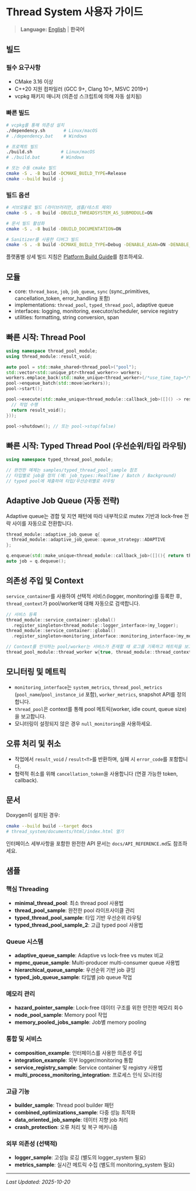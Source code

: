 # Thread System 사용자 가이드

> **Language:** [English](USER_GUIDE.md) | **한국어**

## 빌드

### 필수 요구사항
- CMake 3.16 이상
- C++20 지원 컴파일러 (GCC 9+, Clang 10+, MSVC 2019+)
- vcpkg 패키지 매니저 (의존성 스크립트에 의해 자동 설치됨)

### 빠른 빌드
```bash
# vcpkg를 통해 의존성 설치
./dependency.sh       # Linux/macOS
# ./dependency.bat    # Windows

# 프로젝트 빌드
./build.sh           # Linux/macOS
# ./build.bat        # Windows

# 또는 수동 cmake 빌드
cmake -S . -B build -DCMAKE_BUILD_TYPE=Release
cmake --build build -j
```

### 빌드 옵션
```bash
# 서브모듈로 빌드 (라이브러리만, 샘플/테스트 제외)
cmake -S . -B build -DBUILD_THREADSYSTEM_AS_SUBMODULE=ON

# 문서 빌드 활성화
cmake -S . -B build -DBUILD_DOCUMENTATION=ON

# Sanitizer를 사용한 디버그 빌드
cmake -S . -B build -DCMAKE_BUILD_TYPE=Debug -DENABLE_ASAN=ON -DENABLE_UBSAN=ON
```

플랫폼별 상세 빌드 지침은 [Platform Build Guide](./PLATFORM_BUILD_GUIDE.md)를 참조하세요.

## 모듈

- core: `thread_base`, `job`, `job_queue`, `sync` (sync_primitives, cancellation_token, error_handling 포함)
- implementations: `thread_pool`, `typed_thread_pool`, adaptive queue
- interfaces: logging, monitoring, executor/scheduler, service registry
- utilities: formatting, string conversion, span

## 빠른 시작: Thread Pool

```cpp
using namespace thread_pool_module;
using thread_module::result_void;

auto pool = std::make_shared<thread_pool>("pool");
std::vector<std::unique_ptr<thread_worker>> workers;
workers.emplace_back(std::make_unique<thread_worker>(/*use_time_tag=*/false));
pool->enqueue_batch(std::move(workers));
pool->start();

pool->execute(std::make_unique<thread_module::callback_job>([]() -> result_void {
  // 작업 수행
  return result_void();
}));

pool->shutdown(); // 또는 pool->stop(false)
```

## 빠른 시작: Typed Thread Pool (우선순위/타입 라우팅)

```cpp
using namespace typed_thread_pool_module;

// 완전한 예제는 samples/typed_thread_pool_sample 참조
// 타입별로 job을 정의 (예: job_types::RealTime / Batch / Background)
// typed pool에 제출하여 타입/우선순위별로 라우팅
```

## Adaptive Job Queue (자동 전략)

Adaptive queue는 경합 및 지연 패턴에 따라 내부적으로 mutex 기반과 lock-free
전략 사이를 자동으로 전환합니다.

```cpp
thread_module::adaptive_job_queue q{
  thread_module::adaptive_job_queue::queue_strategy::ADAPTIVE
};

q.enqueue(std::make_unique<thread_module::callback_job>([](){ return thread_module::result_void(); }));
auto job = q.dequeue();
```

## 의존성 주입 및 Context

`service_container`를 사용하여 선택적 서비스(logger, monitoring)를 등록한 후,
`thread_context`가 pool/worker에 대해 자동으로 검색합니다.

```cpp
// 서비스 등록
thread_module::service_container::global()
  .register_singleton<thread_module::logger_interface>(my_logger);
thread_module::service_container::global()
  .register_singleton<monitoring_interface::monitoring_interface>(my_monitoring);

// Context를 인식하는 pool/worker는 서비스가 존재할 때 로그를 기록하고 메트릭을 보고함
thread_pool_module::thread_worker w{true, thread_module::thread_context{}};
```

## 모니터링 및 메트릭

- `monitoring_interface`는 `system_metrics`, `thread_pool_metrics` (`pool_name`/`pool_instance_id` 포함),
  `worker_metrics`, snapshot API를 정의합니다.
- `thread_pool`은 context를 통해 pool 메트릭(worker, idle count, queue size)을 보고합니다.
- 모니터링이 설정되지 않은 경우 `null_monitoring`을 사용하세요.

## 오류 처리 및 취소

- 작업에서 `result_void` / `result<T>`를 반환하며, 실패 시 `error_code`를 포함합니다.
- 협력적 취소를 위해 `cancellation_token`을 사용합니다 (연결 가능한 token, callback).

## 문서

Doxygen이 설치된 경우:

```bash
cmake --build build --target docs
# thread_system/documents/html/index.html 열기
```

인터페이스 세부사항을 포함한 완전한 API 문서는 `docs/API_REFERENCE.md`도 참조하세요.

## 샘플

### 핵심 Threading
- **minimal_thread_pool**: 최소 thread pool 사용법
- **thread_pool_sample**: 완전한 pool 라이프사이클 관리
- **typed_thread_pool_sample**: 타입 기반 우선순위 라우팅
- **typed_thread_pool_sample_2**: 고급 typed pool 사용법

### Queue 시스템
- **adaptive_queue_sample**: Adaptive vs lock-free vs mutex 비교
- **mpmc_queue_sample**: Multi-producer multi-consumer queue 사용법
- **hierarchical_queue_sample**: 우선순위 기반 job 큐잉
- **typed_job_queue_sample**: 타입별 job queue 작업

### 메모리 관리
- **hazard_pointer_sample**: Lock-free 데이터 구조를 위한 안전한 메모리 회수
- **node_pool_sample**: Memory pool 작업
- **memory_pooled_jobs_sample**: Job별 memory pooling

### 통합 및 서비스
- **composition_example**: 인터페이스를 사용한 의존성 주입
- **integration_example**: 외부 logger/monitoring 통합
- **service_registry_sample**: Service container 및 registry 사용법
- **multi_process_monitoring_integration**: 프로세스 인식 모니터링

### 고급 기능
- **builder_sample**: Thread pool builder 패턴
- **combined_optimizations_sample**: 다중 성능 최적화
- **data_oriented_job_sample**: 데이터 지향 job 처리
- **crash_protection**: 오류 처리 및 복구 메커니즘

### 외부 의존성 (선택적)
- **logger_sample**: 고성능 로깅 (별도의 logger_system 필요)
- **metrics_sample**: 실시간 메트릭 수집 (별도의 monitoring_system 필요)

---

*Last Updated: 2025-10-20*
